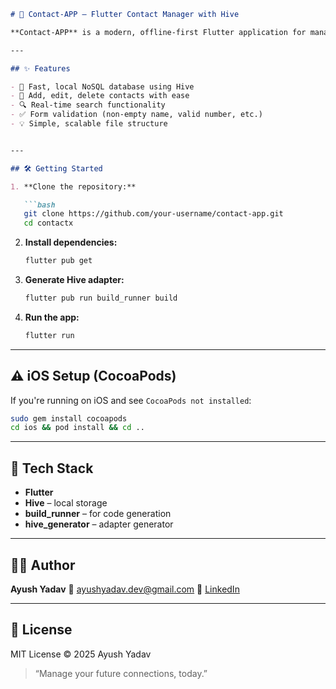 ```markdown
# 🚀 Contact-APP – Flutter Contact Manager with Hive

**Contact-APP** is a modern, offline-first Flutter application for managing your contacts. It features smooth CRUD operations, Hive-based local storage, real-time search, and form validation, making it perfect for personal or demo use.

---

## ✨ Features

- 🧠 Fast, local NoSQL database using Hive
- 📇 Add, edit, delete contacts with ease
- 🔍 Real-time search functionality
- ✅ Form validation (non-empty name, valid number, etc.)
- 💡 Simple, scalable file structure


---

## 🛠️ Getting Started

1. **Clone the repository:**

   ```bash
   git clone https://github.com/your-username/contact-app.git
   cd contactx
````

2. **Install dependencies:**

   ```bash
   flutter pub get
   ```

3. **Generate Hive adapter:**

   ```bash
   flutter pub run build_runner build
   ```

4. **Run the app:**

   ```bash
   flutter run
   ```

---

## ⚠️ iOS Setup (CocoaPods)

If you're running on iOS and see `CocoaPods not installed`:

```bash
sudo gem install cocoapods
cd ios && pod install && cd ..
```

---

## 🧰 Tech Stack

* **Flutter**
* **Hive** – local storage
* **build\_runner** – for code generation
* **hive\_generator** – adapter generator

---

## 👨‍💻 Author

**Ayush Yadav**
📧 [ayushyadav.dev@gmail.com](mailto:ayushyadav.dev@gmail.com)
🔗 [LinkedIn]((https://www.linkedin.com/in/ayush-yadav-8baa5a261/)) 

---

## 📝 License

MIT License © 2025 Ayush Yadav

> “Manage your future connections, today.”

